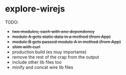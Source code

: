 # explore-wirejs

TODO:

- ~~two modules, each with one dependency~~
- ~~module A gets static data in a method (from App)~~
- ~~module B gets passed module A in method (from App)~~
- ~~shim with curl~~
- production build (es muy importante)
 - remove the rest of the crap from the output
 - include other lib files too
 - minify and concat wire lib files